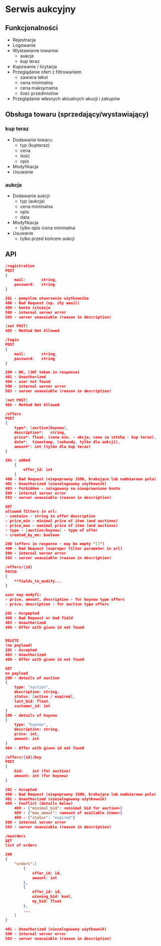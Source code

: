 # Serwis aukcyjny

## Funkcjonalności

- Rejestracja
- Logowanie
- Wystawianie towarów
  - aukcje
  - kup teraz
- Kupowanie / licytacja
- Przeglądanie ofert z filtrowaniem
  - zawiera tekst
  - cena minimalna
  - cena maksymalna
  - ilość przedmiotów 
- Przeglądanie własnych aktualnych akucji i zakupów

## Obsługa towaru (sprzedający/wystawiający)

### kup teraz

- Dodawanie towaru:
  - typ (kupteraz)
  - cena
  - ilość
  - opis
- Modyfikacja
- Usuwanie

### aukcja

- Dodawanie aukcji:
  - typ (aukcja)
  - cena minimalna
  - opis
  - data
- Modyfikacja
  - tylko opis  icena minimalna
- Usuwanie
  - tylko przed końcem aukcji

## API

```json
/registration
POST 
{
    mail:		string,
    password:	string
}

201 - pomyślne utworzenie użytkownika
400 - Bad Request (np. zły email)
409 - konto istnieje
500 - internal server error
503 - server unavaiable (reason in description)

[not POST] 
405 - Method Not Allowed
```



```json
/login
POST 
{
    mail:		string,
    password:	string
}

200 - OK, (JWT token in response)
401 - Unauthorized
404 - user not found
500 - internal server error
503 - server unavaiable (reason in description)

[not POST] 
405 - Method Not Allowed
```



```json
/offers
POST
{
    type*: [auction|buynow],
	description*:	string,
	price*:	float, (cena min. - akcja; cena za sztukę - kup teraz),
	date*:	timestamp, (sekundy, tylko dla aukcji),
	amount*: int (tylko dla kup teraz)
}

201 - added 
	{
    	offer_id: int
	}
400 - Bad Request (niepoprawny JSON, brakujące lub nadmiarowe pola)
401 - Unauthorized (niezalogowany użytkownik)
403 - Forbidden - zalogowany na nieuprawnione konto
500 - internal server error
503 - server unavaiable (reason in description)

GET
allowed filters in url:
- contains - string in offer description
- price_min - minimal price of item (and auctions)
- price_max - maximal price of item (and auctions)
- type - [auction/buynow] - type of offer
- created_by_me: boolean

200 (offers in response - may be empty "[]")
400 - Bad Request (unproper filter parameter in url)
500 - internal server error
503 - server unavaiable (reason in description)
```



```json
/offers/{id}
PATCH
{
    **fields_to_modify...
}

user may modyfi:
- price, amount, description - for buynow type offers
- price, description - for auction type offers

202 - Accpepted
400 - Bad Request or bad field
403 - Unauthorized
404 - Offer with given id not found


DELETE
(no payload)
202 - Accepted
403 - Unauthorized
404 - Offer with given id not found

GET
no payload
200 - details of auction
{	
    type: "auction",
    description: string,
    status: [active / expired],
    last_bid: float,
    customer_id: int
}
200 - details of buynow
{	
    type: "buynow",
    description: string,
	price: int,        
	amount: int
}
404 - Offer with given id not found
```



```json
/offers/{id}/buy
POST
{
    bid: 	int (for auction)
    amount:	int (for buynow)
}

202 - Accepted
400 - Bad Request (niepoprawny JSON, brakujące lub nadmiarowe pola)
401 - Unauthorized (niezalogowany użytkownik)
409 - Conflict (details below)
	409 - {"minimal_bid": <minimal bid for auction>}
	409 - {"max_amout": <amount of available items>}
	409 - {"status": "expired"}
500 - internal server error
503 - server unavaiable (reason in description)
```



```json
/myorders
GET
list of orders

200
{
    "orders":[
        {
            offer_id: id,
            amount: int
        },
        {
            offer_id: id,
            winning_bid: bool,
            my_bid: float
        },
        ...
    ]
}
        
401 - Unauthorized (niezalogowany użytkownik)
500 - internal server error
503 - server unavaiable (reason in description)

```



